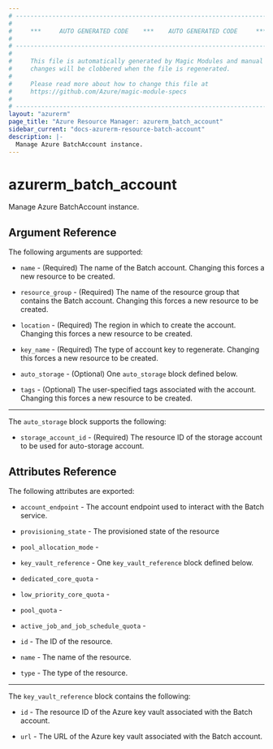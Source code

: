 ```yaml
---
# ----------------------------------------------------------------------------
#
#     ***     AUTO GENERATED CODE    ***    AUTO GENERATED CODE     ***
#
# ----------------------------------------------------------------------------
#
#     This file is automatically generated by Magic Modules and manual
#     changes will be clobbered when the file is regenerated.
#
#     Please read more about how to change this file at
#     https://github.com/Azure/magic-module-specs
#
# ----------------------------------------------------------------------------
layout: "azurerm"
page_title: "Azure Resource Manager: azurerm_batch_account"
sidebar_current: "docs-azurerm-resource-batch-account"
description: |-
  Manage Azure BatchAccount instance.
---
```


# azurerm_batch_account

Manage Azure BatchAccount instance.


## Argument Reference

The following arguments are supported:

* `name` - (Required) The name of the Batch account. Changing this forces a new resource to be created.

* `resource_group` - (Required) The name of the resource group that contains the Batch account. Changing this forces a new resource to be created.

* `location` - (Required) The region in which to create the account. Changing this forces a new resource to be created.

* `key_name` - (Required) The type of account key to regenerate. Changing this forces a new resource to be created.

* `auto_storage` - (Optional) One `auto_storage` block defined below.

* `tags` - (Optional) The user-specified tags associated with the account. Changing this forces a new resource to be created.

---

The `auto_storage` block supports the following:

* `storage_account_id` - (Required) The resource ID of the storage account to be used for auto-storage account.

## Attributes Reference

The following attributes are exported:

* `account_endpoint` - The account endpoint used to interact with the Batch service.

* `provisioning_state` - The provisioned state of the resource

* `pool_allocation_mode` - 

* `key_vault_reference` - One `key_vault_reference` block defined below.

* `dedicated_core_quota` - 

* `low_priority_core_quota` - 

* `pool_quota` - 

* `active_job_and_job_schedule_quota` - 

* `id` - The ID of the resource.

* `name` - The name of the resource.

* `type` - The type of the resource.


---

The `key_vault_reference` block contains the following:

* `id` - The resource ID of the Azure key vault associated with the Batch account.

* `url` - The URL of the Azure key vault associated with the Batch account.
